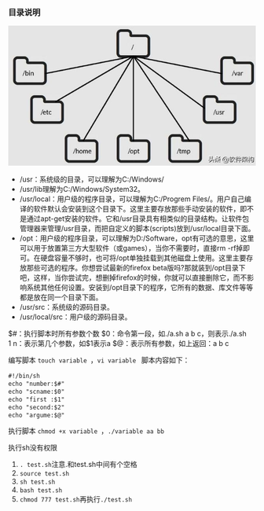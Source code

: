 ### 目录说明
![dir](/imgs/linux/linux_dir.png)
- /usr：系统级的目录，可以理解为C:/Windows/
- /usr/lib理解为C:/Windows/System32。
- /usr/local：用户级的程序目录，可以理解为C:/Progrem Files/。用户自己编译的软件默认会安装到这个目录下。这里主要存放那些手动安装的软件，即不是通过apt-get安装的软件。它和/usr目录具有相类似的目录结构。让软件包管理器来管理/usr目录，而把自定义的脚本(scripts)放到/usr/local目录下面。
- /opt：用户级的程序目录，可以理解为D:/Software，opt有可选的意思，这里可以用于放置第三方大型软件（或games），当你不需要时，直接rm -rf掉即可。在硬盘容量不够时，也可将/opt单独挂载到其他磁盘上使用。这里主要存放那些可选的程序。你想尝试最新的firefox beta版吗?那就装到/opt目录下吧，这样，当你尝试完，想删掉firefox的时候，你就可以直接删除它，而不影响系统其他任何设置。安装到/opt目录下的程序，它所有的数据、库文件等等都是放在同一个目录下面。
- /usr/src：系统级的源码目录。
- /usr/local/src：用户级的源码目录。

$#：执行脚本时所有参数个数
$0：命令第一段，如./a.sh a b c，则表示./a.sh
$1~$n：表示第几个参数，如$1表示a
$@：表示所有参数，如上返回：a b c

编写脚本
`touch variable `，`vi variable `
脚本内容如下： 
``` shell
#!/bin/sh 
echo "number:$#" 
echo "scname:$0" 
echo "first :$1" 
echo "second:$2" 
echo "argume:$@" 
```
执行脚本
`chmod +x variable `，`./variable aa bb `

执行sh没有权限
1. `. test.sh`注意.和test.sh中间有个空格
2. `source test.sh`
3. `sh test.sh`
4. `bash test.sh`
5. `chmod 777 test.sh`再执行`./test.sh `
